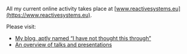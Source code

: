 
All my current online activity takes place at [www.reactivesystems.eu](https://www.reactivesystems.eu).

Please visit:

* [My blog, aptly named “I have not thought this through”](https://www.reactivesystems.eu/blog/index.html)
* [An overview of talks and presentations](https://www.reactivesystems.eu/about/index.html)
